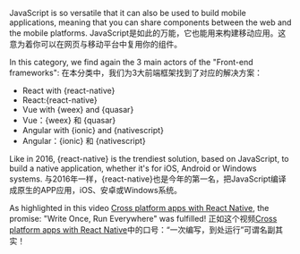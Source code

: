 JavaScript is so versatile that it can also be used to build mobile applications, meaning that you can share components between the web and the mobile platforms.
JavaScript是如此的万能，它也能用来构建移动应用。这意为着你可以在网页与移动平台中复用你的组件。

In this category, we find again the 3 main actors of the "Front-end frameworks":
在本分类中，我们为3大前端框架找到了对应的解决方案：

* React with {react-native}
* React:{react-native}
* Vue with {weex} and {quasar}
* Vue：{weex} 和 {quasar}
* Angular with {ionic} and {nativescript}
* Angular：{ionic} 和 {nativescript}

Like in 2016, {react-native} is the trendiest solution, based on JavaScript, to build a native application, whether it's for iOS, Android or Windows systems.
与2016年一样，{react-native}也是今年的第一名，把JavaScript编译成原生的APP应用，iOS、安卓或Windows系统。

As highlighted in this video [Cross platform apps with React Native](https://www.youtube.com/watch?v=1cI-978DHaA), the promise: "Write Once, Run Everywhere" was fulfilled!
正如这个视频[Cross platform apps with React Native](https://www.youtube.com/watch?v=1cI-978DHaA)中的口号：“一次编写，到处运行”可谓名副其实！
